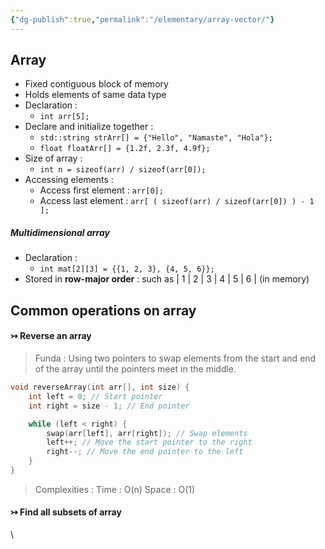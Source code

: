 ```yaml
---
{"dg-publish":true,"permalink":"/elementary/array-vector/"}
---
```


## Array
- Fixed contiguous block of memory
- Holds elements of same data type
- Declaration :
	- `int arr[5];`
- Declare and initialize together :
	- `std::string strArr[] = {"Hello", "Namaste", "Hola"};`
	- `float floatArr[] = {1.2f, 2.3f, 4.9f};`
- Size of array :
	- `int n = sizeof(arr) / sizeof(arr[0]);`
- Accessing elements :
	- Access first element : `arr[0];`
	- Access last element : `arr[ ( sizeof(arr) / sizeof(arr[0]) ) - 1 ];`

##### Multidimensional array 
- Declaration : 
	- `int mat[2][3] = {{1, 2, 3}, {4, 5, 6}};`
- Stored in **row-major order** : such as | 1 | 2 | 3 | 4 | 5 | 6 | (in memory)
## Common operations on array

#### ↣ Reverse an array
> Funda : Using two pointers to swap elements from the start and end of the array until the pointers meet in the middle.
```cpp
void reverseArray(int arr[], int size) {
	int left = 0; // Start pointer
	int right = size - 1; // End pointer

	while (left < right) {
		swap(arr[left], arr[right]); // Swap elements
		left++; // Move the start pointer to the right
		right--; // Move the end pointer to the left
	}
}
```

> Complexities :
> Time : O(n)
> Space : O(1)

#### ↣ Find all subsets of array

\
